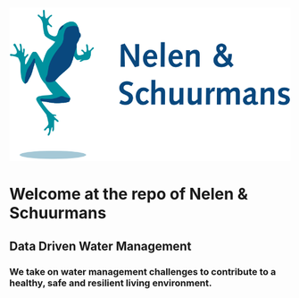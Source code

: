 # 

![logonens.svg](./assets/logo-nens.svg)





# Welcome at the repo of Nelen & Schuurmans

## Data Driven Water Management

### We take on water management challenges to contribute to a healthy, safe and resilient living environment.

